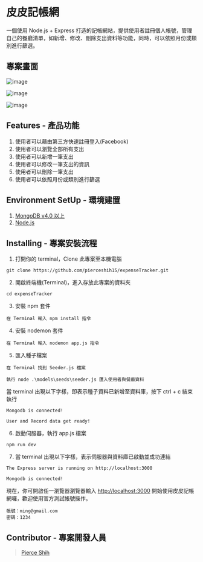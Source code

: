 # 皮皮記帳網

一個使用 Node.js + Express 打造的記帳網站，提供使用者註冊個人帳號，管理自己的餐廳清單，如新增、修改、刪除支出資料等功能，同時，可以依照月份或類別進行篩選。

## 專案畫面

![image](https://github.com/pierceshih15/expenseTracker/blob/master/public/img/demoPage.png)

![image](https://github.com/pierceshih15/expenseTracker/blob/master/public/img/addRecordPage.png)

![image](https://github.com/pierceshih15/expenseTracker/blob/master/public/img/loginPage.png)

## Features - 產品功能

1. 使用者可以藉由第三方快速註冊登入(Facebook)
2. 使用者可以瀏覽全部所有支出
3. 使用者可以新增一筆支出
4. 使用者可以修改一筆支出的資訊
5. 使用者可以刪除一筆支出
6. 使用者可以依照月份或類別進行篩選

## Environment SetUp - 環境建置

1. [MongoDB v4.0 以上](https://www.mongodb.com/download-center/community)
2. [Node.js](https://nodejs.org/en/)

## Installing - 專案安裝流程

1. 打開你的 terminal，Clone 此專案至本機電腦

```
git clone https://github.com/pierceshih15/expenseTracker.git
```

2. 開啟終端機(Terminal)，進入存放此專案的資料夾

```
cd expenseTracker
```

3. 安裝 npm 套件

```
在 Terminal 輸入 npm install 指令
```

4. 安裝 nodemon 套件

```
在 Terminal 輸入 nodemon app.js 指令
```

5. 匯入種子檔案

```
在 Terminal 找到 Seeder.js 檔案

執行 node .\models\seeds\seeder.js 匯入使用者與餐廳資料
```

當 terminal 出現以下字樣，即表示種子資料已新增至資料庫，按下 ctrl + c 結束執行

```
Mongodb is connected!

User and Record data get ready!
```

6. 啟動伺服器，執行 app.js 檔案

```
npm run dev
```

7. 當 terminal 出現以下字樣，表示伺服器與資料庫已啟動並成功連結

```
The Express server is running on http://localhost:3000

Mongodb is connected!
```

現在，你可開啟任一瀏覽器瀏覽器輸入 [http://localhost:3000](http://localhost:3000) 開始使用皮皮記帳網囉，歡迎使用官方測試帳號操作。

```
帳號：ming@gmail.com
密碼：1234
```

## Contributor - 專案開發人員

> [Pierce Shih](https://github.com/pierceshih15)
